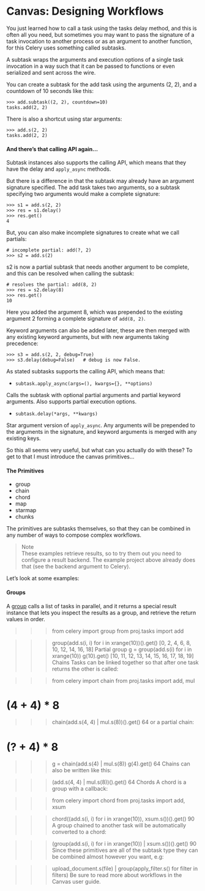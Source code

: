 # Canvas: Designing Workflows

You just learned how to call a task using the tasks delay method, and this is often all you need, but sometimes you may want to pass the signature of a task invocation to another process or as an argument to another function, for this Celery uses something called subtasks.

A subtask wraps the arguments and execution options of a single task invocation in a way such that it can be passed to functions or even serialized and sent across the wire.

You can create a subtask for the add task using the arguments (2, 2), and a countdown of 10 seconds like this:

```
>>> add.subtask((2, 2), countdown=10)
tasks.add(2, 2)
```

There is also a shortcut using star arguments:

```
>>> add.s(2, 2)
tasks.add(2, 2)
```

#### And there’s that calling API again…
Subtask instances also supports the calling API, which means that they have the delay and `apply_async` methods.

But there is a difference in that the subtask may already have an argument signature specified. The add task takes two arguments, so a subtask specifying two arguments would make a complete signature:

```
>>> s1 = add.s(2, 2)
>>> res = s1.delay()
>>> res.get()
4
```

But, you can also make incomplete signatures to create what we call partials:

```
# incomplete partial: add(?, 2)
>>> s2 = add.s(2)
```

s2 is now a partial subtask that needs another argument to be complete, and this can be resolved when calling the subtask:

```
# resolves the partial: add(8, 2)
>>> res = s2.delay(8)
>>> res.get()
10
```

Here you added the argument 8, which was prepended to the existing argument 2 forming a complete signature of `add(8, 2)`.

Keyword arguments can also be added later, these are then merged with any existing keyword arguments, but with new arguments taking precedence:

```
>>> s3 = add.s(2, 2, debug=True)
>>> s3.delay(debug=False)   # debug is now False.
```

As stated subtasks supports the calling API, which means that:

* `subtask.apply_async(args=(), kwargs={}, **options)`

Calls the subtask with optional partial arguments and partial keyword arguments. Also supports partial execution options.

* `subtask.delay(*args, **kwargs)`

Star argument version of `apply_async`. Any arguments will be prepended to the arguments in the signature, and keyword arguments is merged with any existing keys.

So this all seems very useful, but what can you actually do with these? To get to that I must introduce the canvas primitives…

#### The Primitives  
* group  
* chain  
* chord  
* map  
* starmap  
* chunks  

The primitives are subtasks themselves, so that they can be combined in any number of ways to compose complex workflows.

> Note  
These examples retrieve results, so to try them out you need to configure a result backend. The example project above already does that (see the backend argument to Celery).

Let’s look at some examples:

#### Groups  
A [group](http://docs.celeryproject.org/en/latest/reference/celery.html#celery.group) calls a list of tasks in parallel, and it returns a special result instance that lets you inspect the results as a group, and retrieve the return values in order.

>>> from celery import group
>>> from proj.tasks import add

>>> group(add.s(i, i) for i in xrange(10))().get()
[0, 2, 4, 6, 8, 10, 12, 14, 16, 18]
Partial group
>>> g = group(add.s(i) for i in xrange(10))
>>> g(10).get()
[10, 11, 12, 13, 14, 15, 16, 17, 18, 19]
Chains
Tasks can be linked together so that after one task returns the other is called:

>>> from celery import chain
>>> from proj.tasks import add, mul

# (4 + 4) * 8
>>> chain(add.s(4, 4) | mul.s(8))().get()
64
or a partial chain:

# (? + 4) * 8
>>> g = chain(add.s(4) | mul.s(8))
>>> g(4).get()
64
Chains can also be written like this:

>>> (add.s(4, 4) | mul.s(8))().get()
64
Chords
A chord is a group with a callback:

>>> from celery import chord
>>> from proj.tasks import add, xsum

>>> chord((add.s(i, i) for i in xrange(10)), xsum.s())().get()
90
A group chained to another task will be automatically converted to a chord:

>>> (group(add.s(i, i) for i in xrange(10)) | xsum.s())().get()
90
Since these primitives are all of the subtask type they can be combined almost however you want, e.g:

>>> upload_document.s(file) | group(apply_filter.s() for filter in filters)
Be sure to read more about workflows in the Canvas user guide.